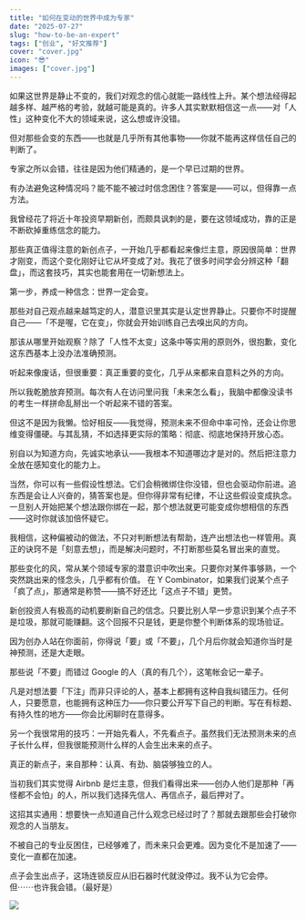 ```yaml
---
title: "如何在变动的世界中成为专家"
date: "2025-07-27"
slug: "how-to-be-an-expert"
tags: ["创业", "好文推荐"]
cover: "cover.jpg"
icon: "😎"
images: ["cover.jpg"]
---
```

如果这世界是静止不变的，我们对观念的信心就能一路线性上升。某个想法经得起越多样、越严格的考验，就越可能是真的。许多人其实默默相信这一点——对「人性」这种变化不大的领域来说，这么想或许没错。



但对那些会变的东西——也就是几乎所有其他事物——你就不能再这样信任自己的判断了。



专家之所以会错，往往是因为他们精通的，是一个早已过期的世界。



有办法避免这种情况吗？能不能不被过时信念困住？答案是——可以，但得靠一点方法。



我曾经花了将近十年投资早期新创，而颇具讽刺的是，要在这领域成功，靠的正是不断砍掉重练信念的能力。



那些真正值得注意的新创点子，一开始几乎都看起来像烂主意，原因很简单：世界才刚变，而这个变化刚好让它从坏变成了对。我花了很多时间学会分辨这种「翻盘」，而这套技巧，其实也能套用在一切新想法上。



第一步，养成一种信念：世界一定会变。



那些对自己观点越来越笃定的人，潜意识里其实是认定世界静止。只要你不时提醒自己——「不是喔，它在变」，你就会开始训练自己去嗅出风的方向。



那该从哪里开始观察？除了「人性不太变」这条中等实用的原则外，很抱歉，变化这东西基本上没办法准确预测。



听起来像废话，但很重要：真正重要的变化，几乎从来都来自意料之外的方向。



所以我乾脆放弃预测。每次有人在访问里问我「未来怎么看」，我脑中都像没读书的考生一样拼命乱掰出一个听起来不错的答案。



但这不是因为我懒。恰好相反——我觉得，预测未来不但命中率可怜，还会让你思维变得僵硬。与其乱猜，不如选择更实际的策略：彻底、彻底地保持开放心态。



别自以为知道方向，先诚实地承认——我根本不知道哪边才是对的。然后把注意力全放在感知变化的能力上。



当然，你可以有一些假设性想法。它们会稍微绑住你没错，但也会驱动你前进。追东西是会让人兴奋的，猜答案也是。但你得非常有纪律，不让这些假设变成执念。
一旦别人开始把某个想法跟你绑在一起，那个想法就更可能变成你想相信的东西——这时你就该加倍怀疑它。



我相信，这种偏被动的做法，不只对判断想法有帮助，连产出想法也一样管用。真正的诀窍不是「刻意去想」，而是解决问题时，不打断那些莫名冒出来的直觉。



那些变化的风，常从某个领域专家的潜意识中吹出来。只要你对某件事够熟，一个突然跳出来的怪念头，几乎都有价值。
在 Y Combinator，如果我们说某个点子「疯了点」，那通常是称赞——搞不好还比「这点子不错」更赞。



新创投资人有极高的动机要刷新自己的信念。只要比别人早一步意识到某个点子不是垃圾，那就可能赚翻。这个回报不只是钱，更是你整个判断体系的现场验证。



因为创办人站在你面前，你得说「要」或「不要」，几个月后你就会知道你当时是神预测，还是大走眼。



那些说「不要」而错过 Google 的人（真的有几个），这笔帐会记一辈子。



凡是对想法要「下注」而非只评论的人，基本上都拥有这种自我纠错压力。任何人，只要愿意，也能拥有这种压力——你只要公开写下自己的判断。写在有标题、有持久性的地方——你会比闲聊时在意得多。



另一个我很常用的技巧：一开始先看人，不先看点子。虽然我们无法预测未来的点子长什么样，但我很能预测什么样的人会生出未来的点子。



真正的新点子，来自那种：认真、有劲、脑袋够独立的人。



当初我们其实觉得 Airbnb 是烂主意，但我们看得出来——创办人他们是那种「再怪都不会怕」的人，所以我们选择先信人、再信点子，最后押对了。



这招其实通用：想要快一点知道自己什么观念已经过时了？那就去跟那些会打破你观念的人当朋友。



不被自己的专业反困住，已经够难了，而未来只会更难。因为变化不是加速了——变化一直都在加速。



点子会生出点子，这场连锁反应从旧石器时代就没停过。我不认为它会停。
但⋯⋯也许我会错。（最好是）




![](https://prod-files-secure.s3.us-west-2.amazonaws.com/112d0858-5090-4d34-a606-b75eb8d65fd2/46476355-9cf3-4e99-9b7a-3531bc426380/1000202064.png?X-Amz-Algorithm=AWS4-HMAC-SHA256&X-Amz-Content-Sha256=UNSIGNED-PAYLOAD&X-Amz-Credential=ASIAZI2LB466ZCRTP5NE%2F20251024%2Fus-west-2%2Fs3%2Faws4_request&X-Amz-Date=20251024T112934Z&X-Amz-Expires=3600&X-Amz-Security-Token=IQoJb3JpZ2luX2VjEKL%2F%2F%2F%2F%2F%2F%2F%2F%2F%2FwEaCXVzLXdlc3QtMiJIMEYCIQDTgh9hELTf0NlvTxtv3UTZu4C%2Fe%2BlC%2B1ZCDuipzqAgZQIhAJ8r2Lc5e669bDvSOoadO%2FfHIouJklTMmRG1ct8dMlKCKv8DCFsQABoMNjM3NDIzMTgzODA1Igx8KQ25RE0J5Cr0V7Uq3ANW7%2FaqIIgG0pt3ojkGU7PTMgwd7Y2LVKNj2vRGYJEUjQi8vTI1Y73d2FLl5CoZEbpgI6oZytu%2BxHN%2B8EyyPJGhx9nUtLv1D60hWDcElHIqe7PSNLOxVZfIlLRqihRl76bjPP%2F%2BFf0sVVAKkseunHTJ%2BBrQlfT0MxGXXQ2H%2BJkJMDqD%2BW6F6vUQQdhCgYWuklz0p811qqRFyiYikjpTXb2u9o6kIfmQ8K7oSwvXVxAulRyEBUHdhJDZDezRmLsIt2LYomVTSpomnMlkkBuoFTOPYJop%2BYIM8I550BOGNr7rY1d061EkzMoky4kChtJ9kH%2FQjx6PGAj3VTjYY6rO3HxZIqqp4GwnbtAoZzQon48PuILiZtDdqqffeF54HXWmzoh3ksuQWc6QHPUzZAGU3sxqxsJpgpI4nqhYivAlYVFW%2BTdDFlgctkdlXS0%2FLJ7%2FHmnwXhcYH1IOjK1LW59GKWp9GuruZbL341UvL%2BsfGnvH4G9XHYQFKz1S0LNAUzGVdN7W8r2ALzXzGOVA55zwwgWEJhYbrkofzf9idjlJvugPxCfnMJFy4VMPEZ%2BIVz9UPtb9JWfIIX0PcQ%2F%2F%2FKARs1rDWHKp5j7tBXhupjElv68pw7ytIzEmLfq3H%2FijuzDPmu3HBjqkAU%2FhX8SP7iSMDBK%2FemzzZu9MMfBGSCENxd1X1080Y2MWTo1Gf9zUCT%2Fz1HA6WoxlqSDBgpMp6Xva7i1%2BawwLx%2F8%2Fj7kOYWGDNqYwqHpEPe4DLjtP3gXB9frYn3cbt34SQrQtMfYDDQ2t44V4RC6zBvRvM1cTUBk54aThhhqgXsbf84Y2AhqRWYeAltpwaB%2FKNp0eFdjLmGoDzFlvWnt7GUTPJScL&X-Amz-Signature=621e62705ec5d08a659216eddbe464376938cfa7fdc110c85bb38b4e15ce98a6&X-Amz-SignedHeaders=host&x-amz-checksum-mode=ENABLED&x-id=GetObject)

